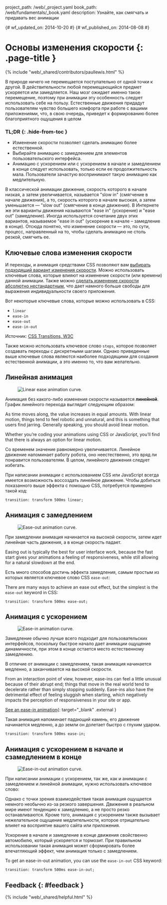 project_path: /web/_project.yaml book_path: /web/fundamentals/_book.yaml description: Узнайте, как смягчать и придавать вес анимации

{# wf_updated_on: 2014-10-20 #} {# wf_published_on: 2014-08-08 #}

# Основы изменения скорости {: .page-title }

{% include "web/_shared/contributors/paullewis.html" %}

В природе ничего не перемещается поступательно от одной точки к другой. В действительности любой перемещающийся предмет ускоряется или замедляется. Наш мозг ожидает именно такое перемещение, поэтому при анимации эту особенность следует использовать себе на пользу. Естественные движения придадут пользователям чувство большего комфорта при работе с вашими приложениями, что, в свою очередь, приведет к формированию более благоприятного ощущения в целом

### TL;DR {: .hide-from-toc }

* Изменение скорости позволяет сделать анимацию более естественной.
* Выбирайте анимацию с замедлением для элементов пользовательского интерфейса.
* Анимацию с ускорением или с ускорением в начале и замедлением в конце следует использовать, только если ее продолжительность мала. Пользователи зачастую воспринимают такую анимацию как медлительную.

В классической анимации движение, скорость которого в начале низкая, а затем увеличивается, называется "slow in" (смягчение в начале движения), а то, скорость которого в начале высокая, а затем уменьшается ― "slow out" (смягчение в конце движения). В Интернете же эти варианты движения называются "ease in" (ускорение) и "ease out" (замедление). Иногда используется сочетание двух этих вариантов, называемое "ease in out" (ускорение в начале – замедление в конце). Отсюда понятно, что изменение скорости ― это, по сути, процесс, направленный на то, чтобы сделать анимацию не столь резкой, смягчить ее.

## Ключевые слова изменения скорости

И переходы, и анимация средствами CSS позволяют вам [выбирать подходящий вариант изменения скорости](/web/fundamentals/design-and-ux/animations/choosing-the-right-easing). Можно использовать ключевые слова, которые влияют на изменение скорости (или времени) данной анимации. Также можно [сделать изменение скорости абсолютно нестандартным](/web/fundamentals/design-and-ux/animations/custom-easing), что дает намного больше свободы для выражения индивидуальности своего приложения.

Вот некоторые ключевые слова, которые можно использовать в CSS:

* `linear`
* `ease-in`
* `ease-out`
* `ease-in-out`

Источник: [CSS Transitions, W3C](http://www.w3.org/TR/css3-transitions/#transition-timing-function-property)

Также можно использовать ключевое слово `steps`, которое позволяет создавать переходы с дискретными шагами. Однако приведенные выше ключевые слова являются наиболее подходящими для создания естественной анимации, а это именно то, что вам желательно.

## Линейная анимация

<div class="attempt-right">
  <figure>
    <img src="images/linear.png" alt="Linear ease animation curve." />
  </figure>
</div>

Анимация без какого-либо изменения скорости называется **линейной**. График линейного перехода выглядит следующим образом:

As time moves along, the value increases in equal amounts. With linear motion, things tend to feel robotic and unnatural, and this is something that users find jarring. Generally speaking, you should avoid linear motion.

Whether you’re coding your animations using CSS or JavaScript, you’ll find that there is always an option for linear motion.

Со временем значение равномерно увеличивается. Линейное движение напоминает работу робота, оно неестественно, это вряд ли понравится пользователям. В целом, линейного движения следует избегать.

<div style="clear:both;"></div>

При написании анимации с использованием CSS или JavaScript всегда имеется возможность воссоздать линейное движение. Чтобы добиться показанного выше эффекта с помощью CSS, потребуется примерно такой код:

    transition: transform 500ms linear;
    

## Анимация с замедлением

<div class="attempt-right">
  <figure>
    <img src="images/ease-out.png" alt="Ease-out animation curve." />
  </figure>
</div>

При замедлении анимация начинается на высокой скорости, затем идет линейная часть движения, а в конце скорость падает.

Easing out is typically the best for user interface work, because the fast start gives your animations a feeling of responsiveness, while still allowing for a natural slowdown at the end.

Есть много способов достичь эффекта замедления, самым простым из которых является ключевое слово CSS `ease-out`:

<div style="clear:both;"></div>

There are many ways to achieve an ease out effect, but the simplest is the `ease-out` keyword in CSS:

    transition: transform 500ms ease-out;
    

## Анимация с ускорением

<div class="attempt-right">
  <figure>
    <img src="images/ease-in.png" alt="Ease-in animation curve." />
  </figure>
</div>

Замедление обычно лучше всего подходит для пользовательских интерфейсов, поскольку быстрое начало дает анимации ощущение динамичности, при этом в конце остается место естественному замедлению.

В отличие от анимации с замедлением, такая анимация начинается медленно, а заканчивается на высокой скорости.

From an interaction point of view, however, ease-ins can feel a little unusual because of their abrupt end; things that move in the real world tend to decelerate rather than simply stopping suddenly. Ease-ins also have the detrimental effect of feeling sluggish when starting, which negatively impacts the perception of responsiveness in your site or app.

[See an ease-in animation](https://googlesamples.github.io/web-fundamentals/fundamentals/design-and-ux/animations/box-move-ease-in.html){: target="_blank" .external }

<div style="clear:both;"></div>

Такая анимация напоминает падающий камень, его движение начинается медленно, а до земли он долетает быстро с глухим ударом.

    transition: transform 500ms ease-in;
    

## Анимация с ускорением в начале и сзамедлением в конце

<div class="attempt-right">
  <figure>
    <img src="images/ease-in-out.png" alt="Ease-in-out animation curve." />
  </figure>
</div>

При написании анимации с ускорением, так же, как и анимации с замедлением и линейной анимации, нужно использовать ключевое слово:

Однако с точки зрения взаимодействия такая анимация ощущается немного необычно из-за резкого завершения. Движения в реальном мире имеют тенденцию к замедлению, а не просто резко останавливаются. Кроме того, анимация с ускорением также вызывает нежелательное ощущение медлительности, которое отрицательно влияет на восприятие вашего сайта или приложения.

Ускорение в начале и замедление в конце движения свойственно автомобилю, который ускоряется и тормозит. При правильном использовании такая анимация может сформировать более впечатляющий эффект, чем анимация только с замедлением.

<div style="clear:both;"></div>

To get an ease-in-out animation, you can use the `ease-in-out` CSS keyword:

    transition: transform 500ms ease-in-out;
    

## Feedback {: #feedback }

{% include "web/_shared/helpful.html" %}